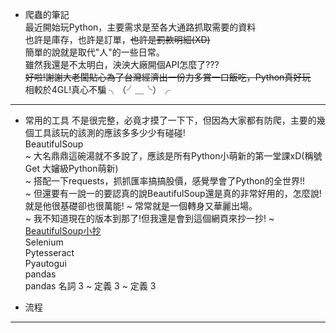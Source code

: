 * 爬蟲的筆記  
最近開始玩Python，主要需求是至各大通路抓取需要的資料  
也許是庫存，也許是訂單，~~也許是罰款明細(XD)~~  
簡單的說就是取代"人"的一些日常。  
雖然我還是不太明白，泱泱大廠開個API怎麼了???   
~~好啦!謝謝大老闆貼心為了台灣經濟出一份力多賞一口飯吃，Python真好玩~~  
相較於4GL!真心不騙 ╮（╯＿╰）╭
---
* 常用的工具
不是很完整，必竟才摸了一下下，但因為大家都有防爬，主要的幾個工具該玩的該測的應該多多少少有碰碰!  
BeautifulSoup  
~ 大名鼎鼎這碗湯就不多說了，應該是所有Python小萌新的第一堂課xD(稱號Get 大嬸級Python萌新)  
~ 搭配一下requests，抓抓匯率搞搞股價，感覺學會了Python的全世界!!  
~ 但還要有一說一的要認真的說BeautifulSoup還是真的非常好用的，怎麼說!就是他很基礎卻也很萬能!
~ 常常就是一個轉身又華麗出場。  
~ 我不知道現在的版本到那了!但我還是會到這個網頁來抄一抄!
~ [BeautifulSoup小抄](https://beautifulsoup.readthedocs.io/zh_CN/v4.4.0/ "游標顯示")  
  Selenium  
  Pytesseract  
  Pyautogui  
  pandas  
  pandas
  名詞 3
~ 定義 3
~ 定義 3

* 流程
---
